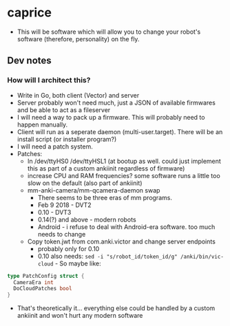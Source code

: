 # caprice

-  This will be software which will allow you to change your robot's software (therefore, personality) on the fly.

## Dev notes

### How will I architect this?

-  Write in Go, both client (Vector) and server
-  Server probably won't need much, just a JSON of available firmwares and be able to act as a fileserver
-  I will need a way to pack up a firmware. This will probably need to happen manually.
-  Client will run as a seperate daemon (multi-user.target). There will be an install script (or installer program?)
-  I will need a patch system.
  -  Patches:
      -  ln /dev/ttyHS0 /dev/ttyHSL1 (at bootup as well. could just implement this as part of a custom ankiinit regardless of firmware)
      -  increase CPU and RAM frequencies? some software runs a little too slow on the default (also part of ankiinit)
      -  mm-anki-camera/mm-qcamera-daemon swap
          -  There seems to be three eras of mm programs.
            -  Feb 9 2018 - DVT2
            -  0.10 - DVT3
            -  0.14(?) and above - modern robots
            -  Android - i refuse to deal with Android-era software. too much needs to change
      -  Copy token.jwt from com.anki.victor and change server endpoints
          -  probably only for 0.10
          -  0.10 also needs: `sed -i "s/robot_id/token_id/g" /anki/bin/vic-cloud`
    -   So maybe like:
```go
type PatchConfig struct {
  CameraEra int
  DoCloudPatches bool
}
```
  -  That's theoretically it... everything else could be handled by a custom ankiinit and won't hurt any modern software
